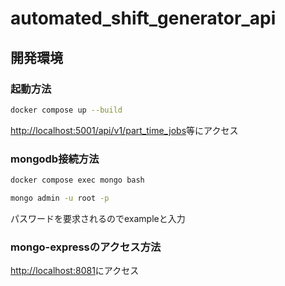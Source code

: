 # automated_shift_generator_api

## 開発環境

### 起動方法

```bash
docker compose up --build
```

[http://localhost:5001/api/v1/part_time_jobs](http://localhost:5001/api/v1/part_time_jobs?q=1)等にアクセス

### mongodb接続方法

```bash
docker compose exec mongo bash
```

```bash
mongo admin -u root -p
```
パスワードを要求されるのでexampleと入力

### mongo-expressのアクセス方法

[http://localhost:8081](http://0.0.0.0:8081/)にアクセス

